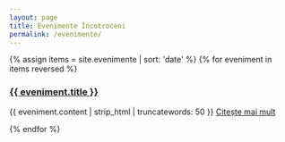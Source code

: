 ```yaml
---
layout: page
title: Evenimente Încotroceni
permalink: /evenimente/
---
```


{% assign items = site.evenimente | sort: 'date' %}
{% for eveniment in items reversed %}
  <h3>
    <a href="{{ eveniment.url }}">
      {{ eveniment.title }}
    </a>
  </h3>
  <p>
    {{ eveniment.content | strip_html | truncatewords: 50 }}
    <a href="{{ eveniment.url }}">
      Citește mai mult
    </a>
  </p>
{% endfor %}
